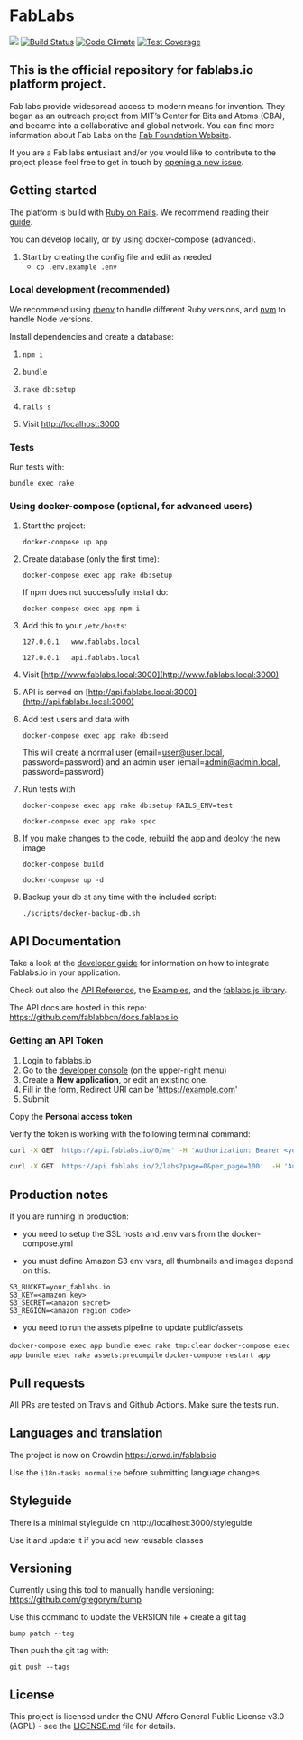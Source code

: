 # FabLabs

![](https://github.com/fablabbcn/fablabs.io/workflows/Ruby/badge.svg)
[![Build Status](https://travis-ci.org/fablabbcn/fablabs.io.png)](https://travis-ci.org/fablabbcn/fablabs.io)
[![Code Climate](https://codeclimate.com/github/fablabbcn/fablabs.png)](https://codeclimate.com/github/fablabbcn/fablabs)
[![Test Coverage](https://codeclimate.com/github/fablabbcn/fablabs/badges/coverage.svg)](https://codeclimate.com/github/fablabbcn/fablabs/coverage)

## This is the official repository for fablabs.io platform project.

Fab labs provide widespread access to modern means for invention. They began as an outreach project from MIT’s Center for Bits and Atoms (CBA), and became into a collaborative and global network. You can find more information about Fab Labs on the [Fab Foundation Website](http://www.fabfoundation.org/).

If you are a Fab labs entusiast and/or you would like to contribute to the project please feel free to get in touch by [opening a new issue](https://github.com/fablabbcn/fablabs/issues/new).

## Getting started

The platform is build with [Ruby on Rails](https://rubyonrails.org/). We recommend reading their [guide](https://guides.rubyonrails.org/getting_started.html).

You can develop locally, or by using docker-compose (advanced).

1. Start by creating the config file and edit as needed
   - `cp .env.example .env`

### Local development (recommended)

We recommend using [rbenv](https://github.com/rbenv/rbenv) to handle different Ruby versions, and [nvm](https://github.com/nvm-sh/nvm) to handle Node versions.

Install dependencies and create a database:

1. `npm i`

1. `bundle`

1. `rake db:setup`

1. `rails s`

1. Visit [http://localhost:3000](http://localhost:3000)

### Tests

Run tests with:

`bundle exec rake`


### Using docker-compose (optional, for advanced users)

1. Start the project:

   `docker-compose up app`

1. Create database (only the first time):

   `docker-compose exec app rake db:setup`

   If npm does not successfully install do:

   `docker-compose exec app npm i`

1. Add this to your `/etc/hosts`:

   `127.0.0.1   www.fablabs.local`

   `127.0.0.1   api.fablabs.local`


1. Visit [http://www.fablabs.local:3000](http://www.fablabs.local:3000)

1. API is served on [http://api.fablabs.local:3000](http://api.fablabs.local:3000)

1. Add test users and data with

    `docker-compose exec app rake db:seed`

    This will create a normal user (email=user@user.local, password=password) and an admin user
    (email=admin@admin.local, password=password)

1. Run tests with

   `docker-compose exec app rake db:setup RAILS_ENV=test`

   `docker-compose exec app rake spec`

1. If you make changes to the code, rebuild the app and deploy the new image

   `docker-compose build`

   `docker-compose up -d`

1. Backup your db at any time with the included script:

    ```
    ./scripts/docker-backup-db.sh
    ```

## API Documentation

Take a look at the [developer guide](https://docs.fablabs.io) for information on how to
integrate Fablabs.io in your application.

Check out also the [API Reference](https://docs.fablabs.io/swagger/index.html),
the [Examples](https://github.com/fablabbcn/examples.fablabs.io), and the [fablabs.js library](https://github.com/fablabbcn/fablabsjs).

The API docs are hosted in this repo: https://github.com/fablabbcn/docs.fablabs.io

### Getting an API Token

1. Login to fablabs.io
2. Go to the [developer console](https://fablabs.io/oauth/applications/) (on the upper-right menu)
3. Create a **New application**, or edit an existing one.
4. Fill in the form, Redirect URI can be 'https://example.com'
5. Submit

Copy the **Personal access token**

Verify the token is working with the following terminal command:

```bash
curl -X GET 'https://api.fablabs.io/0/me' -H 'Authorization: Bearer <your_personal_token>'
```

```bash
curl -X GET 'https://api.fablabs.io/2/labs?page=0&per_page=100'  -H 'Authorization: Bearer <your_personal_token>'
```

## Production notes

If you are running in production:

- you need to setup the SSL hosts and .env vars from the docker-compose.yml

- you must define Amazon S3 env vars, all thumbnails and images depend on this:

```
S3_BUCKET=your_fablabs.io
S3_KEY=<amazon key>
S3_SECRET=<amazon secret>
S3_REGION=<amazon region code>
```

- you need to run the assets pipeline to update public/assets

`docker-compose exec app bundle exec rake tmp:clear`
`docker-compose exec app bundle exec rake assets:precompile`
`docker-compose restart app`

## Pull requests

All PRs are tested on Travis and Github Actions. Make sure the tests run.

## Languages and translation

The project is now on Crowdin https://crwd.in/fablabsio

Use the `i18n-tasks normalize` before submitting language changes

## Styleguide

There is a minimal styleguide on http://localhost:3000/styleguide

Use it and update it if you add new reusable classes

## Versioning

Currently using this tool to manually handle versioning: https://github.com/gregorym/bump

Use this command to update the VERSION file + create a git tag

`bump patch --tag`

Then push the git tag with:

`git push --tags`

## License

This project is licensed under the GNU Affero General Public License v3.0 (AGPL) - see the [LICENSE.md](https://github.com/fablabbcn/fablabs.io/blob/master/LICENSE) file for details. </br>
